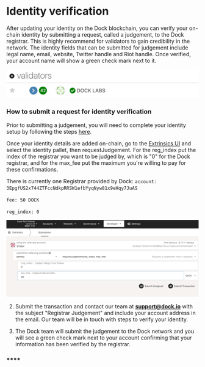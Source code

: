 # Identity verification

After updating your identity on the Dock blockchain, you can verify your on-chain identity by submitting a request, called a judgement, to the Dock registrar. This is highly recommend for validators to gain credibility in the network. The identity fields that can be submitted for judgement include legal name, email, website, Twitter handle and Riot handle. Once verified, your account name will show a green check mark next to it.

![Verified accounts will appear with a green check mark](../../.gitbook/assets/image-2021-08-06-at-3.15.46-pm.png)

### 

### How to submit a request for identity verification

Prior to submitting a judgement, you will need to complete your identity setup by following the steps [here](https://docs.dock.io/validators/identity-setup).

Once your identity details are added on-chain, go to the [Extrinsics UI](https://fe.dock.io/#/extrinsics) and select the identity pallet, then requestJudgement. For the reg\_index put the index of the registrar you want to be judged by, which is "0" for the Dock registrar, and for the max\_fee put the maximum you're willing to pay for these confirmations.

There is currently one Registrar provided by Dock: `account: 3EpgfUS2x744ZTFccNdkpRRSW1efbYyqNyw81x9eHqy7JuAS`

`fee: 50 DOCK`

`reg_index: 0`

![](../../.gitbook/assets/requestjudgement.png)

2. Submit the transaction and contact our team at **support@dock.io** with the subject "Registrar Judgement" and include your account address in the email. Our team will be in touch with steps to verify your identity.

3. The Dock team will submit the judgement to the Dock network and you will see a green check mark next to your account confirming that your information has been verified by the registrar.

### \*\*\*\*

